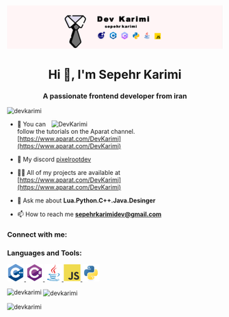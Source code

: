 ![logo](https://github.com/DevKarimi/DevKarimi/blob/main/1.jpg)
<h1 align="center">Hi 👋, I'm Sepehr Karimi</h1>
<h3 align="center">A passionate frontend developer from iran</h3>

<p align="left"> <img src="https://komarev.com/ghpvc/?username=devkarimi&label=Profile%20views&color=0e75b6&style=flat" alt="devkarimi" /> </p>
<img align="right" alt="DevKarimi" width = "400" src ="https://mir-s3-cdn-cf.behance.net/project_modules/hd/06f21a161921919.63cd7887d0a70.gif">


- 👯 You can follow the tutorials on the Aparat channel. [https://www.aparat.com/DevKarimi](https://www.aparat.com/DevKarimi)

- 🤝 My discord [pixelrootdev](pixelrootdev)

- 👨‍💻 All of my projects are available at [https://www.aparat.com/DevKarimi](https://www.aparat.com/DevKarimi)

- 💬 Ask me about **Lua.Python.C++.Java.Desinger**

- 📫 How to reach me **sepehrkarimidev@gmail.com**

<h3 align="left">Connect with me:</h3>
<p align="left">
</p>

<h3 align="left">Languages and Tools:</h3>
<p align="left"> <a href="https://www.w3schools.com/cpp/" target="_blank" rel="noreferrer"> <img src="https://raw.githubusercontent.com/devicons/devicon/master/icons/cplusplus/cplusplus-original.svg" alt="cplusplus" width="40" height="40"/> </a> <a href="https://www.w3schools.com/cs/" target="_blank" rel="noreferrer"> <img src="https://raw.githubusercontent.com/devicons/devicon/master/icons/csharp/csharp-original.svg" alt="csharp" width="40" height="40"/> </a> <a href="https://www.java.com" target="_blank" rel="noreferrer"> <img src="https://raw.githubusercontent.com/devicons/devicon/master/icons/java/java-original.svg" alt="java" width="40" height="40"/> </a> <a href="https://developer.mozilla.org/en-US/docs/Web/JavaScript" target="_blank" rel="noreferrer"> <img src="https://raw.githubusercontent.com/devicons/devicon/master/icons/javascript/javascript-original.svg" alt="javascript" width="40" height="40"/> </a> <a href="https://www.python.org" target="_blank" rel="noreferrer"> <img src="https://raw.githubusercontent.com/devicons/devicon/master/icons/python/python-original.svg" alt="python" width="40" height="40"/> </a> </p>

<p><img align="left" src="https://github-readme-stats.vercel.app/api/top-langs?username=devkarimi&show_icons=true&locale=en&layout=compact" alt="devkarimi" /></p>

<p>&nbsp;<img align="center" src="https://github-readme-stats.vercel.app/api?username=devkarimi&show_icons=true&locale=en" alt="devkarimi" /></p>

<p><img align="center" src="https://github-readme-streak-stats.herokuapp.com/?user=devkarimi&" alt="devkarimi" /></p>

